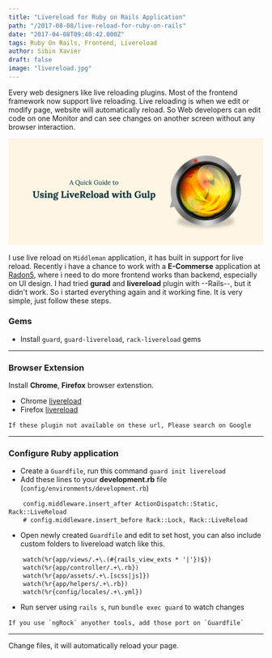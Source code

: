 ```yaml
---
title: "Livereload for Ruby on Rails Application"
path: "/2017-08-08/live-reload-for-ruby-on-rails"
date: "2017-04-08T09:40:42.000Z"
tags: Ruby On Rails, Frontend, Livereload
author: Sibin Xavier
draft: false 
image: "livereload.jpg"
---
```



Every web designers like live reloading plugins. Most of the 
frontend framework now support live reloading. Live reloading 
is when we edit or modify page, website will automatically reload. So
Web developers can edit code on one Monitor and can see changes on another screen without any browser interaction.

![Live Reload](./livereload.jpg)

I use live reload on `Middleman` application, it has built in support for live reload. Recently i have a chance to work with a **E-Commerse**
application at [Radon5](#), where i need to do more frontend works 
than backend, especially on UI design. I had tried **gurad** and **livereload** plugin with --Rails--, but it didn't work. So i started everything again and it working fine. It is very simple, just follow these steps.


### Gems 

- Install `guard`, `guard-livereload`, `rack-livereload` gems 

---
### Browser Extension 

Install **Chrome**, **Firefox** browser extenstion.  

- Chrome [livereload](https://chrome.google.com/webstore/detail/livereload/jnihajbhpnppcggbcgedagnkighmdlei?hl=en)
- Firefox [livereload](https://addons.mozilla.org/en-US/firefox/addon/livereload/)

> 
	If these plugin not available on these url, Please search on Google

---
### Configure Ruby application 

- Create a `Guardfile`, run this command `guard init livereload`
- Add these lines to your **development.rb** file (`config/environments/development.rb`)

```
	config.middleware.insert_after ActionDispatch::Static, Rack::LiveReload
	# config.middleware.insert_before Rack::Lock, Rack::LiveReload
```

- Open newly created `Guardfile` and edit to set host, you can also include custom folders to livereload watch like this.

```
	watch(%r{app/views/.+\.(#{rails_view_exts * '|'})$})
	watch(%r{app/controller/.+\.rb})
	watch(%r{app/assets/.+\.[scss|js]})
	watch(%r{app/helpers/.+\.rb})
	watch(%r{config/locales/.+\.yml})
```

- Run server using `rails s`, run `bundle exec guard`  to watch changes

> 
	If you use `ngRock` anyother tools, add those port on `Guardfile`

---
Change files, it will automatically reload your page.
